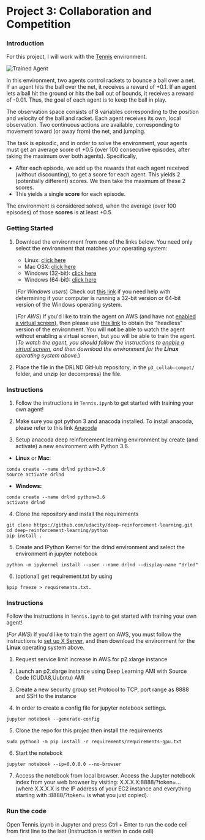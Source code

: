 [//]: # (Image References)

[image1]: https://user-images.githubusercontent.com/10624937/42135623-e770e354-7d12-11e8-998d-29fc74429ca2.gif "Trained Agent"
[image2]: https://user-images.githubusercontent.com/10624937/42135622-e55fb586-7d12-11e8-8a54-3c31da15a90a.gif "Soccer"


# Project 3: Collaboration and Competition

### Introduction

For this project, I will work with the [Tennis](https://github.com/Unity-Technologies/ml-agents/blob/master/docs/Learning-Environment-Examples.md#tennis) environment.

![Trained Agent][image1]

In this environment, two agents control rackets to bounce a ball over a net. If an agent hits the ball over the net, it receives a reward of +0.1.  If an agent lets a ball hit the ground or hits the ball out of bounds, it receives a reward of -0.01.  Thus, the goal of each agent is to keep the ball in play.

The observation space consists of 8 variables corresponding to the position and velocity of the ball and racket. Each agent receives its own, local observation.  Two continuous actions are available, corresponding to movement toward (or away from) the net, and jumping. 

The task is episodic, and in order to solve the environment, your agents must get an average score of +0.5 (over 100 consecutive episodes, after taking the maximum over both agents). Specifically,

- After each episode, we add up the rewards that each agent received (without discounting), to get a score for each agent. This yields 2 (potentially different) scores. We then take the maximum of these 2 scores.
- This yields a single **score** for each episode.

The environment is considered solved, when the average (over 100 episodes) of those **scores** is at least +0.5.

### Getting Started

1. Download the environment from one of the links below.  You need only select the environment that matches your operating system:
    - Linux: [click here](https://s3-us-west-1.amazonaws.com/udacity-drlnd/P3/Tennis/Tennis_Linux.zip)
    - Mac OSX: [click here](https://s3-us-west-1.amazonaws.com/udacity-drlnd/P3/Tennis/Tennis.app.zip)
    - Windows (32-bit): [click here](https://s3-us-west-1.amazonaws.com/udacity-drlnd/P3/Tennis/Tennis_Windows_x86.zip)
    - Windows (64-bit): [click here](https://s3-us-west-1.amazonaws.com/udacity-drlnd/P3/Tennis/Tennis_Windows_x86_64.zip)
    
    (_For Windows users_) Check out [this link](https://support.microsoft.com/en-us/help/827218/how-to-determine-whether-a-computer-is-running-a-32-bit-version-or-64) if you need help with determining if your computer is running a 32-bit version or 64-bit version of the Windows operating system.

    (_For AWS_) If you'd like to train the agent on AWS (and have not [enabled a virtual screen](https://github.com/Unity-Technologies/ml-agents/blob/master/docs/Training-on-Amazon-Web-Service.md)), then please use [this link](https://s3-us-west-1.amazonaws.com/udacity-drlnd/P3/Tennis/Tennis_Linux_NoVis.zip) to obtain the "headless" version of the environment.  You will **not** be able to watch the agent without enabling a virtual screen, but you will be able to train the agent.  (_To watch the agent, you should follow the instructions to [enable a virtual screen](https://github.com/Unity-Technologies/ml-agents/blob/master/docs/Training-on-Amazon-Web-Service.md), and then download the environment for the **Linux** operating system above._)

2. Place the file in the DRLND GitHub repository, in the `p3_collab-compet/` folder, and unzip (or decompress) the file. 

### Instructions

1. Follow the instructions in `Tennis.ipynb` to get started with training your own agent!  

2. Make sure you got python 3 and anacoda installed. To install anacoda, please refer to this link [Anacoda](https://www.anaconda.com/download/)

3. Setup anacoda deep reinforcement learning environment by create (and activate) a new environment with Python 3.6.
* **Linux** or **Mac**:
```
conda create --name drlnd python=3.6
source activate drlnd
```

* **Windows:**
```
conda create --name drlnd python=3.6 
activate drlnd
```

4. Clone the repository and install the requirements
```
git clone https://github.com/udacity/deep-reinforcement-learning.git
cd deep-reinforcement-learning/python
pip install .
```
5. Create and IPython Kernel for the drlnd environment and select the environment in jupyter notebook
```
python -m ipykernel install --user --name drlnd --display-name "drlnd"
```

6. (optional) get requirement.txt by using 
```
$pip freeze > requirements.txt.
```

### Instructions

Follow the instructions in `Tennis.ipynb` to get started with training your own agent!  


(_For AWS_) If you'd like to train the agent on AWS, you must follow the instructions to [set up X Server](https://github.com/Unity-Technologies/ml-agents/blob/master/docs/Training-on-Amazon-Web-Service.md), and then download the environment for the **Linux** operating system above.

1. Request service limit increase in AWS for p2.xlarge instance

2. Launch an p2.xlarge instance using Deep Learning AMI with Source Code (CUDA8,Uubntu) AMI

3. Create a new security group set Protocol to TCP, port range as 8888 and SSH to the instance

4. In order to create a config file for jupyter notebook settings.
```
jupyter notebook --generate-config
```

5. Clone the repo for this projec then install the requirements
```
sudo python3 -m pip install -r requirements/requirements-gpu.txt
```

6. Start the notebook
```
jupyter notebook --ip=0.0.0.0 --no-browser
```

7. Access the notebook from local browser. Access the Jupyter notebook index from your web browser by visiting: X.X.X.X:8888/?token=... (where X.X.X.X is the IP address of your EC2 instance and everything starting with :8888/?token= is what you just copied).

### Run the code

Open Tennis.ipynb in Jupyter and press Ctrl + Enter to run the code cell from first line to the last (Instruction is written in code cell)